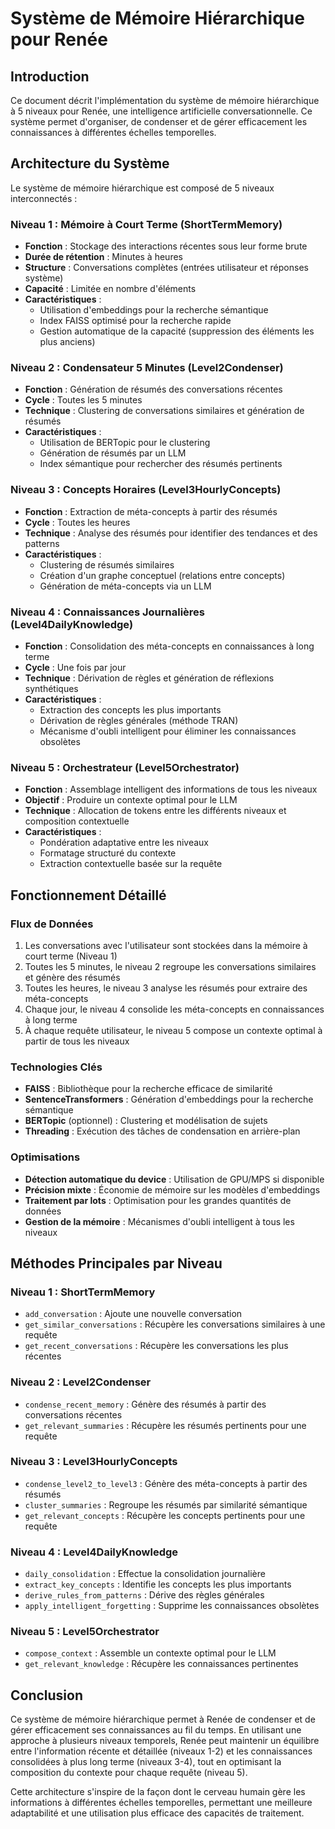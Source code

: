 # Système de Mémoire Hiérarchique pour Renée

## Introduction

Ce document décrit l'implémentation du système de mémoire hiérarchique à 5 niveaux pour Renée, une intelligence artificielle conversationnelle. Ce système permet d'organiser, de condenser et de gérer efficacement les connaissances à différentes échelles temporelles.

## Architecture du Système

Le système de mémoire hiérarchique est composé de 5 niveaux interconnectés :

### Niveau 1 : Mémoire à Court Terme (ShortTermMemory)

- **Fonction** : Stockage des interactions récentes sous leur forme brute
- **Durée de rétention** : Minutes à heures
- **Structure** : Conversations complètes (entrées utilisateur et réponses système)
- **Capacité** : Limitée en nombre d'éléments
- **Caractéristiques** :
  - Utilisation d'embeddings pour la recherche sémantique
  - Index FAISS optimisé pour la recherche rapide
  - Gestion automatique de la capacité (suppression des éléments les plus anciens)

### Niveau 2 : Condensateur 5 Minutes (Level2Condenser)

- **Fonction** : Génération de résumés des conversations récentes
- **Cycle** : Toutes les 5 minutes
- **Technique** : Clustering de conversations similaires et génération de résumés
- **Caractéristiques** :
  - Utilisation de BERTopic pour le clustering
  - Génération de résumés par un LLM
  - Index sémantique pour rechercher des résumés pertinents

### Niveau 3 : Concepts Horaires (Level3HourlyConcepts)

- **Fonction** : Extraction de méta-concepts à partir des résumés
- **Cycle** : Toutes les heures
- **Technique** : Analyse des résumés pour identifier des tendances et des patterns
- **Caractéristiques** :
  - Clustering de résumés similaires
  - Création d'un graphe conceptuel (relations entre concepts)
  - Génération de méta-concepts via un LLM

### Niveau 4 : Connaissances Journalières (Level4DailyKnowledge)

- **Fonction** : Consolidation des méta-concepts en connaissances à long terme
- **Cycle** : Une fois par jour
- **Technique** : Dérivation de règles et génération de réflexions synthétiques
- **Caractéristiques** :
  - Extraction des concepts les plus importants
  - Dérivation de règles générales (méthode TRAN)
  - Mécanisme d'oubli intelligent pour éliminer les connaissances obsolètes

### Niveau 5 : Orchestrateur (Level5Orchestrator)

- **Fonction** : Assemblage intelligent des informations de tous les niveaux
- **Objectif** : Produire un contexte optimal pour le LLM
- **Technique** : Allocation de tokens entre les différents niveaux et composition contextuelle
- **Caractéristiques** :
  - Pondération adaptative entre les niveaux
  - Formatage structuré du contexte
  - Extraction contextuelle basée sur la requête

## Fonctionnement Détaillé

### Flux de Données

1. Les conversations avec l'utilisateur sont stockées dans la mémoire à court terme (Niveau 1)
2. Toutes les 5 minutes, le niveau 2 regroupe les conversations similaires et génère des résumés
3. Toutes les heures, le niveau 3 analyse les résumés pour extraire des méta-concepts
4. Chaque jour, le niveau 4 consolide les méta-concepts en connaissances à long terme
5. À chaque requête utilisateur, le niveau 5 compose un contexte optimal à partir de tous les niveaux

### Technologies Clés

- **FAISS** : Bibliothèque pour la recherche efficace de similarité
- **SentenceTransformers** : Génération d'embeddings pour la recherche sémantique
- **BERTopic** (optionnel) : Clustering et modélisation de sujets
- **Threading** : Exécution des tâches de condensation en arrière-plan

### Optimisations

- **Détection automatique du device** : Utilisation de GPU/MPS si disponible
- **Précision mixte** : Économie de mémoire sur les modèles d'embeddings
- **Traitement par lots** : Optimisation pour les grandes quantités de données
- **Gestion de la mémoire** : Mécanismes d'oubli intelligent à tous les niveaux

## Méthodes Principales par Niveau

### Niveau 1 : ShortTermMemory
- `add_conversation` : Ajoute une nouvelle conversation
- `get_similar_conversations` : Récupère les conversations similaires à une requête
- `get_recent_conversations` : Récupère les conversations les plus récentes

### Niveau 2 : Level2Condenser
- `condense_recent_memory` : Génère des résumés à partir des conversations récentes
- `get_relevant_summaries` : Récupère les résumés pertinents pour une requête

### Niveau 3 : Level3HourlyConcepts
- `condense_level2_to_level3` : Génère des méta-concepts à partir des résumés
- `cluster_summaries` : Regroupe les résumés par similarité sémantique
- `get_relevant_concepts` : Récupère les concepts pertinents pour une requête

### Niveau 4 : Level4DailyKnowledge
- `daily_consolidation` : Effectue la consolidation journalière
- `extract_key_concepts` : Identifie les concepts les plus importants
- `derive_rules_from_patterns` : Dérive des règles générales
- `apply_intelligent_forgetting` : Supprime les connaissances obsolètes

### Niveau 5 : Level5Orchestrator
- `compose_context` : Assemble un contexte optimal pour le LLM
- `get_relevant_knowledge` : Récupère les connaissances pertinentes

## Conclusion

Ce système de mémoire hiérarchique permet à Renée de condenser et de gérer efficacement ses connaissances au fil du temps. En utilisant une approche à plusieurs niveaux temporels, Renée peut maintenir un équilibre entre l'information récente et détaillée (niveaux 1-2) et les connaissances consolidées à plus long terme (niveaux 3-4), tout en optimisant la composition du contexte pour chaque requête (niveau 5).

Cette architecture s'inspire de la façon dont le cerveau humain gère les informations à différentes échelles temporelles, permettant une meilleure adaptabilité et une utilisation plus efficace des capacités de traitement.
